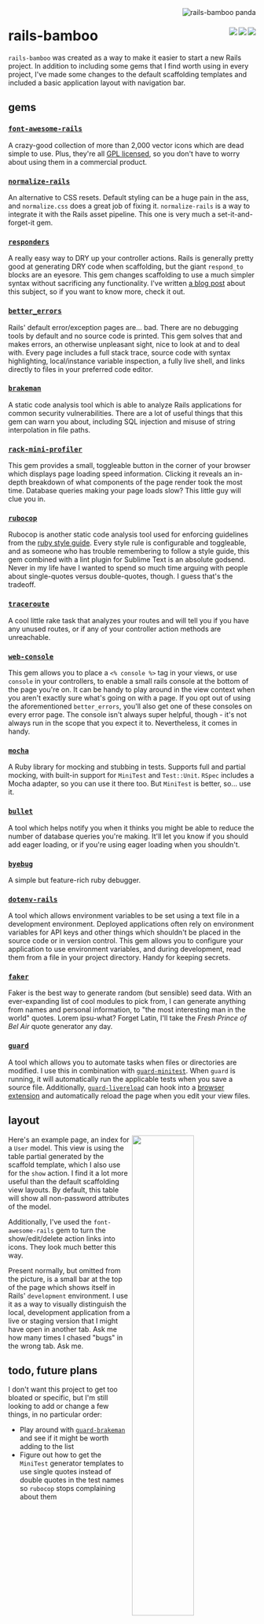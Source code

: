 <img align="right" src="https://user-images.githubusercontent.com/761640/32694981-648f38c4-c704-11e7-9e9c-64db6e2bdd74.png" alt="rails-bamboo panda">

# rails-bamboo <img align="right" src="https://img.shields.io/badge/rails-5.1.4-green.svg" /><img align="right" src="https://img.shields.io/badge/ruby-2.4.2-green.svg" /><img align="right" src="https://img.shields.io/travis/taylorthurlow/rails-bamboo/master.svg" />
`rails-bamboo` was created as a way to make it easier to start a new Rails project. In addition to including some gems that I find worth using in every project, I've made some changes to the default scaffolding templates and included a basic application layout with navigation bar.

## gems

### [`font-awesome-rails`](https://github.com/bokmann/font-awesome-rails)
A crazy-good collection of more than 2,000 vector icons which are dead simple to use. Plus, they're all [GPL licensed](http://fontawesome.io/license/), so you don't have to worry about using them in a commercial product.

### [`normalize-rails`](https://github.com/markmcconachie/normalize-rails)
An alternative to CSS resets. Default styling can be a huge pain in the ass, and `normalize.css` does a great job of fixing it. `normalize-rails` is a way to integrate it with the Rails asset pipeline. This one is very much a set-it-and-forget-it gem.

### [`responders`](https://github.com/plataformatec/responders)
A really easy way to DRY up your controller actions. Rails is generally pretty good at generating DRY code when scaffolding, but the giant `respond_to` blocks are an eyesore. This gem changes scaffolding to use a much simpler syntax without sacrificing any functionality. I've written [a blog post](http://taylorjthurlow.com/posts/rails-dry-controllers-with-responders-gem) about this subject, so if you want to know more, check it out.

### [`better_errors`](https://github.com/charliesome/better_errors)
Rails' default error/exception pages are... bad. There are no debugging tools by default and no source code is printed. This gem solves that and makes errors, an otherwise unpleasant sight, nice to look at and to deal with. Every page includes a full stack trace, source code with syntax highlighting, local/instance variable inspection, a fully live shell, and links directly to files in your preferred code editor.

### [`brakeman`](https://github.com/presidentbeef/brakeman)
A static code analysis tool which is able to analyze Rails applications for common security vulnerabilities. There are a lot of useful things that this gem can warn you about, including SQL injection and misuse of string interpolation in file paths.

### [`rack-mini-profiler`](https://github.com/MiniProfiler/rack-mini-profiler)
This gem provides a small, toggleable button in the corner of your browser which displays page loading speed information. Clicking it reveals an in-depth breakdown of what components of the page render took the most time. Database queries making your page loads slow? This little guy will clue you in.

### [`rubocop`](https://github.com/bbatsov/rubocop)
Rubocop is another static code analysis tool used for enforcing guidelines from the [ruby style guide](https://github.com/bbatsov/ruby-style-guide). Every style rule is configurable and toggleable, and as someone who has trouble remembering to follow a style guide, this gem combined with a lint plugin for Sublime Text is an absolute godsend. Never in my life have I wanted to spend so much time arguing with people about single-quotes versus double-quotes, though. I guess that's the tradeoff.

### [`traceroute`](https://github.com/amatsuda/traceroute)
A cool little rake task that analyzes your routes and will tell you if you have any unused routes, or if any of your controller action methods are unreachable.

### [`web-console`](https://github.com/rails/web-console)
This gem allows you to place a `<% console %>` tag in your views, or use `console` in your controllers, to enable a small rails console at the bottom of the page you're on. It can be handy to play around in the view context when you aren't exactly sure what's going on with a page. If you opt out of using the aforementioned `better_errors`, you'll also get one of these consoles on every error page. The console isn't always super helpful, though - it's not always run in the scope that you expect it to. Nevertheless, it comes in handy.

### [`mocha`](https://github.com/freerange/mocha)
A Ruby library for mocking and stubbing in tests. Supports full and partial mocking, with built-in support for `MiniTest` and `Test::Unit`. `RSpec` includes a Mocha adapter, so you can use it there too. But `MiniTest` is better, so... use it.

### [`bullet`](https://github.com/flyerhzm/bullet)
A tool which helps notify you when it thinks you might be able to reduce the number of database queries you're making. It'll let you know if you should add eager loading, or if you're using eager loading when you shouldn't.

### [`byebug`](https://github.com/deivid-rodriguez/byebug)
A simple but feature-rich ruby debugger.

### [`dotenv-rails`](https://github.com/bkeepers/dotenv)
A tool which allows environment variables to be set using a text file in a development environment. Deployed applications often rely on environment variables for API keys and other things which shouldn't be placed in the source code or in version control. This gem allows you to configure your application to use environment variables, and during development, read them from a file in your project directory. Handy for keeping secrets.

### [`faker`](https://github.com/stympy/faker)
Faker is the best way to generate random (but sensible) seed data. With an ever-expanding list of cool modules to pick from, I can generate anything from names and personal information, to "the most interesting man in the world" quotes. Lorem ipsu-what? Forget Latin, I'll take the *Fresh Prince of Bel Air* quote generator any day.

### [`guard`](https://github.com/guard/guard)
A tool which allows you to automate tasks when files or directories are modified. I use this in combination with [`guard-minitest`](https://github.com/guard/guard-minitest). When `guard` is running, it will automatically run the applicable tests when you save a source file. Additionally, [`guard-livereload`](https://github.com/guard/guard-livereload) can hook into a [browser extension](https://chrome.google.com/webstore/detail/livereload/jnihajbhpnppcggbcgedagnkighmdlei?hl=en) and automatically reload the page when you edit your view files.

## layout
<img src="https://user-images.githubusercontent.com/761640/32695284-01305a08-c70c-11e7-9ff4-664317fab0d8.png" align="right" width="50%"/>

Here's an example page, an index for a `User` model. This view is using the table partial generated by the scaffold template, which I also use for the `show` action. I find it a lot more useful than the default scaffolding view layouts. By default, this table will show all non-password attributes of the model.

Additionally, I've used the `font-awesome-rails` gem to turn the show/edit/delete action links into icons. They look much better this way.

Present normally, but omitted from the picture, is a small bar at the top of the page which shows itself in Rails' `development` environment. I use it as a way to visually distinguish the local, development application from a live or staging version that I might have open in another tab. Ask me how many times I chased "bugs" in the wrong tab. Ask me.

## todo, future plans
I don't want this project to get too bloated or specific, but I'm still looking to add or change a few things, in no particular order:
* Play around with [`guard-brakeman`](https://github.com/guard/guard-brakeman) and see if it might be worth adding to the list
* Figure out how to get the `MiniTest` generator templates to use single quotes instead of double quotes in the test names so `rubocop` stops complaining about them
